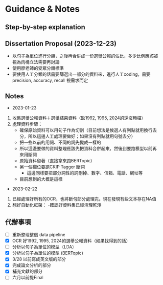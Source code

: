 # Guidance & Notes
## Step-by-step explanation

## Dissertation Proposal (2023-12-23)
- 以句子為單位進行分類，之後再合併成一份選舉公報的佔比，多少比例應該被視為肉桶立法需要再討論
- 使用廖老師的受眾分類標準
- 要使用人工分類的話需要篩選出一部分的資料來，進行人工coding，需要precision, accuracy, recall 視需求而定

## Notes
- 2023-01-23
1. 收集選舉公報資料＋選舉結果資料（缺1992, 1995, 2024的還沒轉檔）
2. 處理資料步驟：
    - 確保原始資料可以用句子作為切割（目前想法是候選人有列點就用換行去分，所以這邊人工處理要做好；如果沒有列點就用句號去分）
    - 把一些以前的用詞、不同的詞先變成一樣的
    - 所以這邊要做的資料整理應該先把資料合併起來，然後到要跑模型以前再來用斷詞
    - 原始資料留著（直接拿來跑BERTopic）
    - 另一個欄位要跑CKIP Tagger 斷詞
        - 這邊同樣要把部分詞性的詞刪掉、數字、信箱、電話、網址等
    - 目前想到的大概是這樣

- 2023-02-22
1. 已經處理好所有的OCR，也將斷句部分處理完，現在發現有些文本存在NA值
2. 想好自動化框架：
    -確認好資料集已經清理乾淨


## 代辦事項
- [ ] 重新整理整個 data pipeline
- [x] OCR 好1992, 1995, 2024的選舉公報資料（如果找得到的話）
- [ ] 分析以句子為單位的模型（LDA）
- [x] 分析以句子為單位的模型 (BERTopic)
- [x] 3/28 以前寫成英文版的部分
- [x] 完成論文分析的部分
- [x] 補充文獻的部分
- [ ] 六月以前提Final